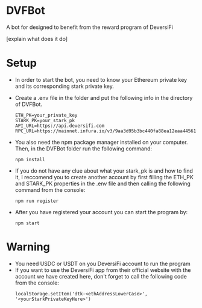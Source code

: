 # DVFBot

A bot for designed to benefit from the reward program of DeversiFi

[explain what does it do]

# Setup

- In order to start the bot, you need to know your Ethereum private key and its corresponding stark private key.
- Create a .env file in the folder and put the following info in the directory of DVFBot.
  ```
  ETH_PK=your_private_key
  STARK_PK=your_stark_pk
  API_URL=https://api.deversifi.com
  RPC_URL=https://mainnet.infura.io/v3/9aa3d95b3bc440fa88ea12eaa4456161
  ```
- You also need the npm package manager installed on your computer. Then, in the DVFBot folder run the following command:
  ```
  npm install
  ```
- If you do not have any clue about what your stark_pk is and how to find it, I reccomend you to create another account by first filling the ETH_PK and STARK_PK properties in the .env file and then calling the following command from the console:

  ```
  npm run register
  ```

- After you have registered your account you can start the program by:
  ```
  npm start
  ```

# Warning

- You need USDC or USDT on you DeversiFi account to run the program
- If you want to use the DeversiFi app from their official website with the account we have created here, don't forget to call the following code from the console:
  ```
  localStorage.setItem('dtk-<ethAddressLowerCase>', '<yourStarkPrivateKeyHere>')
  ```
